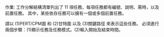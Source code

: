 作業: 工作分解結構清單列出了 11 項任務，每項任務都有編號、說明、需時，以及前置任務。 其中，某些依存任務可以擁有一個或多個前置任務。

請以 (1)PERT/CPM圖 和 (2)甘特圖 以及 (3)關鍵路徑 來表示這些任務。 
必須進行兩個步驟：(1)顯示任務及任務模式。(2)輸入開始及結束時間。
